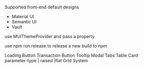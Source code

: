 Supported front-end default designs

- Material UI
- Semantic UI
- Vault

use MUIThemeProvider and pass a property

use npm run release to release a new build to npm

Loading Button
Transaction Button
Tooltip
Modal
Tabs
Table 
Card parameter-type | raised |flat
Grid System

